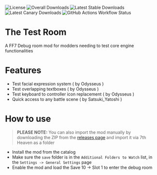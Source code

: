 ![License](https://img.shields.io/github/license/tsunamods-codes/the-test-room) ![Overall Downloads](https://img.shields.io/github/downloads/tsunamods-codes/the-test-room/total?label=Overall%20Downloads) ![Latest Stable Downloads](https://img.shields.io/github/downloads/tsunamods-codes/the-test-room/latest/total?label=Latest%20Stable%20Downloads&sort=semver) ![Latest Canary Downloads](https://img.shields.io/github/downloads/tsunamods-codes/the-test-room/canary/total?label=Latest%20Canary%20Downloads) ![GitHub Actions Workflow Status](https://github.com/tsunamods-codes/the-test-room/actions/workflows/main-0.0.2.yml/badge.svg?branch=main)

# The Test Room

A FF7 Debug room mod for modders needing to test core engine functionalities

# Features

- Test facial expression system ( by Odysseus )
- Test overlapping textboxes ( by Odysseus )
- Test keyboard to controller icon replacement ( by Odysseus )
- Quick access to any battle scene ( by Satsuki_Yatoshi )

# How to use

> **PLEASE NOTE:** You can also import the mod manually by downloading the ZIP from the [releases page](https://github.com/tsunamods-codes/the-test-room/releases) and import it via 7th Heaven as a folder

- Install the mod from the catalog
- Make sure the `save` folder is in the `Additional Folders to Watch` list, in the `Settings -> General Settings` page
- Enable the mod and load the Save 10 -> Slot 1 to enter the debug room
